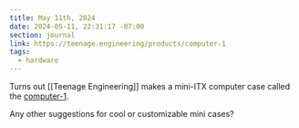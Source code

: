 ```yaml
---
title: May 11th, 2024
date: 2024-05-11, 22:31:17 -07:00
section: journal
link: https://teenage.engineering/products/computer-1
tags:
  - hardware
---
```

Turns out [[Teenage Engineering]] makes a mini-ITX computer case called the [computer-1](https://teenage.engineering/products/computer-1). 

Any other suggestions for cool or customizable mini cases?